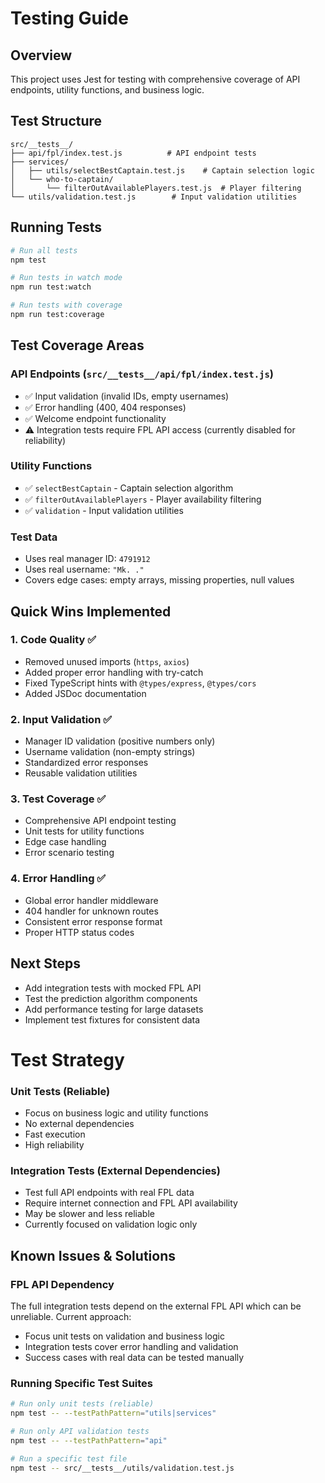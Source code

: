# Testing Guide

## Overview
This project uses Jest for testing with comprehensive coverage of API endpoints, utility functions, and business logic.

## Test Structure
```
src/__tests__/
├── api/fpl/index.test.js          # API endpoint tests
├── services/
│   ├── utils/selectBestCaptain.test.js    # Captain selection logic
│   └── who-to-captain/
│       └── filterOutAvailablePlayers.test.js  # Player filtering
└── utils/validation.test.js        # Input validation utilities
```

## Running Tests
```bash
# Run all tests
npm test

# Run tests in watch mode
npm run test:watch

# Run tests with coverage
npm run test:coverage
```

## Test Coverage Areas

### API Endpoints (`src/__tests__/api/fpl/index.test.js`)
- ✅ Input validation (invalid IDs, empty usernames)
- ✅ Error handling (400, 404 responses)
- ✅ Welcome endpoint functionality
- ⚠️ Integration tests require FPL API access (currently disabled for reliability)

### Utility Functions
- ✅ `selectBestCaptain` - Captain selection algorithm
- ✅ `filterOutAvailablePlayers` - Player availability filtering
- ✅ `validation` - Input validation utilities

### Test Data
- Uses real manager ID: `4791912`
- Uses real username: `"Mk. ."`
- Covers edge cases: empty arrays, missing properties, null values

## Quick Wins Implemented

### 1. Code Quality ✅
- Removed unused imports (`https`, `axios`)
- Added proper error handling with try-catch
- Fixed TypeScript hints with `@types/express`, `@types/cors`
- Added JSDoc documentation

### 2. Input Validation ✅
- Manager ID validation (positive numbers only)
- Username validation (non-empty strings)
- Standardized error responses
- Reusable validation utilities

### 3. Test Coverage ✅
- Comprehensive API endpoint testing
- Unit tests for utility functions
- Edge case handling
- Error scenario testing

### 4. Error Handling ✅
- Global error handler middleware
- 404 handler for unknown routes
- Consistent error response format
- Proper HTTP status codes

## Next Steps
- Add integration tests with mocked FPL API
- Test the prediction algorithm components
- Add performance testing for large datasets
- Implement test fixtures for consistent data
#
# Test Strategy

### Unit Tests (Reliable)
- Focus on business logic and utility functions
- No external dependencies
- Fast execution
- High reliability

### Integration Tests (External Dependencies)
- Test full API endpoints with real FPL data
- Require internet connection and FPL API availability
- May be slower and less reliable
- Currently focused on validation logic only

## Known Issues & Solutions

### FPL API Dependency
The full integration tests depend on the external FPL API which can be unreliable. Current approach:
- Focus unit tests on validation and business logic
- Integration tests cover error handling and validation
- Success cases with real data can be tested manually

### Running Specific Test Suites
```bash
# Run only unit tests (reliable)
npm test -- --testPathPattern="utils|services"

# Run only API validation tests
npm test -- --testPathPattern="api"

# Run a specific test file
npm test -- src/__tests__/utils/validation.test.js
```